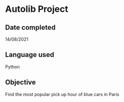 # Autolib Project
## Date completed 
14/08/2021
## Language used 
Python
## Objective 
Find the most popular pick up hour of  blue cars in Paris
